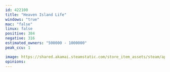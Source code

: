 ```yaml
---
id: 422100
title: "Heaven Island Life"
windows: "true"
mac: "false"
linux: false
positive: 384
negative: 316
estimated_owners: "500000 - 1000000"
peak_ccu: 1

image: https://shared.akamai.steamstatic.com/store_item_assets/steam/apps/422100/header.jpg?t=1685723687
opinions:
---
```

